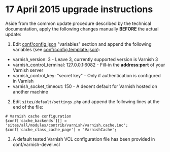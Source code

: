 17 April 2015 upgrade instructions
==================================

Aside from the common update procedure described by the technical documentation, apply the following changes manually __BEFORE__ the actual update:

1. Edit [conf/config.json](conf/config.json) "variables" section and append the following variables (see [conf/config.template.json](config.template.json)):
  * varnish_version: 3 - Leave 3, currently supported version is Varnish 3
  * varnish_control_terminal: 127.0.0.1:6082 - Fill-in the __address:port__ of your Varnish server
  * varnish_control_key: "secret key" - Only if authentication is configured in Varnish
  * varnish_socket_timeout: 150 - A decent default for Varnish hosted on another machine

2. Edit `sites/default/settings.php` and append the following lines at the end of the file:

```
# Varnish cache configuration
$conf['cache_backends'][] = 'sites/all/modules/contrib/varnish/varnish.cache.inc';
$conf['cache_class_cache_page'] = 'VarnishCache';
```

3. A default tested Varnish VCL configuration file has been provided in conf/varnish-devel.vcl